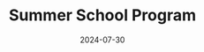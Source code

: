 ---
title: Summer School Program
date: 2024-07-30
featured: true
school: true
weight: 3
layout: program
description: Here you can find the preliminary program for this year.
link: /2025/announcements/program/
---